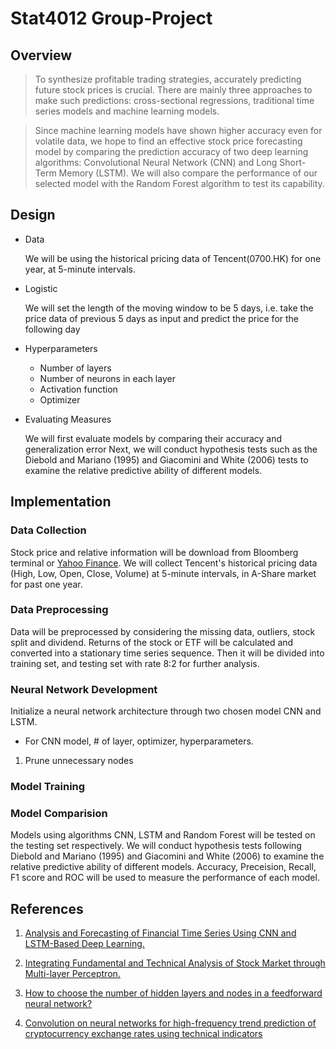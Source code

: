 # Stat4012 Group-Project

## Overview

>  To synthesize profitable trading strategies, accurately predicting future stock prices is crucial. There are mainly three approaches to make such predictions: 
   cross-sectional regressions, traditional time series models and machine learning models. 
   
>  Since machine learning models have shown higher accuracy even for volatile data, we hope to find an effective stock price forecasting model by comparing the prediction accuracy of two deep learning algorithms: Convolutional Neural Network (CNN) and Long Short-Term Memory (LSTM). We will also compare the performance of our selected model with the Random Forest algorithm to test its capability.
>  
## Design

- Data

  We will be using the historical pricing data of Tencent(0700.HK) for one year, at 5-minute intervals.

- Logistic

  We will set the length of the moving window to be 5 days, i.e. take the price data of previous 5 days as input and predict the price for the following day

- Hyperparameters 
 
  - Number of layers
  - Number of neurons in each layer
  - Activation function
  - Optimizer

- Evaluating Measures

  We will first evaluate models by comparing their accuracy and generalization error 
  Next, we will conduct hypothesis tests such as the Diebold and Mariano (1995) and Giacomini and White (2006) tests to examine the relative predictive ability of different models.


## Implementation

### Data Collection

Stock price and relative information will be download from Bloomberg terminal or [Yahoo Finance](https://finance.yahoo.com/). We will collect Tencent's historical pricing data (High, Low, Open, Close, Volume) at 5-minute intervals, in A-Share market for past one year. 

### Data Preprocessing

Data will be preprocessed by considering the missing data, outliers, stock split and dividend. Returns of the stock or ETF will be calculated and converted  into a stationary time series sequence. Then it will be divided into training set, and testing set with rate 8:2 for further analysis. 

### Neural Network Development

Initialize a neural network architecture through two chosen model CNN and LSTM. 

- For CNN model, # of layer, optimizer, hyperparameters. 

1. Prune unnecessary nodes

### Model Training

### Model Comparision

Models using algorithms CNN, LSTM and Random Forest will be tested on the testing set respectively. We will conduct hypothesis tests following Diebold and Mariano (1995) and Giacomini and White (2006) to examine the relative predictive ability of different models. Accuracy, Preceision, Recall, F1 score and ROC will be used to measure the performance of each model.



## References

1. [Analysis and Forecasting of Financial Time Series Using CNN and LSTM-Based Deep Learning.](https://link.springer.com/chapter/10.1007/978-981-16-4807-6_39)

2. [Integrating Fundamental and Technical Analysis of Stock Market through Multi-layer Perceptron.](https://ieeexplore.ieee.org/abstract/document/8488440)

3. [How to choose the number of hidden layers and nodes in a feedforward neural network?](https://stats.stackexchange.com/questions/181/how-to-choose-the-number-of-hidden-layers-and-nodes-in-a-feedforward-neural-netw) 

4. [Convolution on neural networks for high-frequency trend prediction of cryptocurrency exchange rates using technical indicators](https://www.sciencedirect.com/science/article/pii/S0957417420300750?via%3Dihub#bib0018)
   [^1]: the number of hidden layers equals one; and the number of neurons in that layer is the mean of the neurons in the input and output layers.
   [^2]: Refer to Reference 3.
